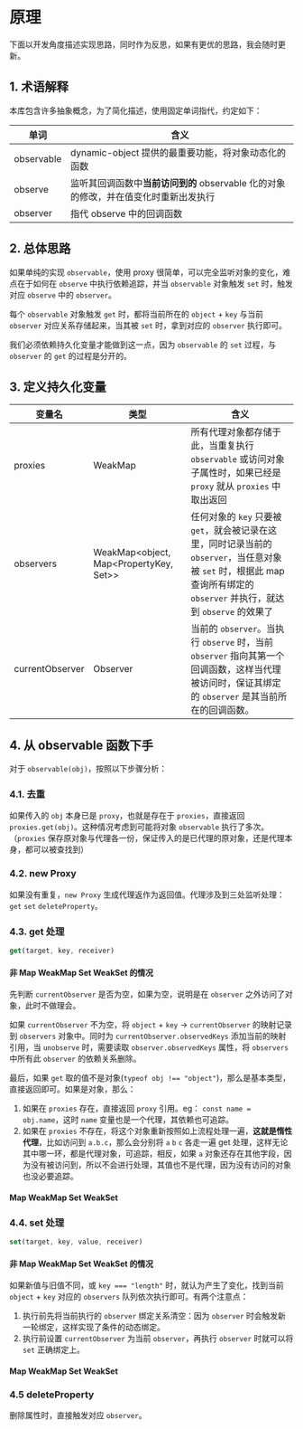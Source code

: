 # 原理

下面以开发角度描述实现思路，同时作为反思，如果有更优的思路，我会随时更新。

## 1. 术语解释

本库包含许多抽象概念，为了简化描述，使用固定单词指代，约定如下：

| 单词 | 含义 |
| -------- | -------- |
| observable | dynamic-object 提供的最重要功能，将对象动态化的函数 |
| observe | 监听其回调函数中**当前访问到的** observable 化的对象的修改，并在值变化时重新出发执行 |
| observer | 指代 observe 中的回调函数 |

## 2. 总体思路

如果单纯的实现 `observable`，使用 proxy 很简单，可以完全监听对象的变化，难点在于如何在 `observe` 中执行依赖追踪，并当 `observable` 对象触发 `set` 时，触发对应 `observe` 中的 `observer`。

每个 `observable` 对象触发 `get` 时，都将当前所在的 `object` + `key` 与当前 `observer` 对应关系存储起来，当其被 `set` 时，拿到对应的 `observer` 执行即可。

我们必须依赖持久化变量才能做到这一点，因为 `observable` 的 `set` 过程，与 `observer` 的 `get` 的过程是分开的。

## 3. 定义持久化变量

| 变量名 | 类型 |  含义  |
| -------- | -------- | --------- |
| proxies | WeakMap | 所有代理对象都存储于此，当重复执行 `observable` 或访问对象子属性时，如果已经是 `proxy` 就从 `proxies` 中取出返回 |
| observers | WeakMap<object, Map<PropertyKey, Set<Observer>>> | 任何对象的 `key` 只要被 `get`，就会被记录在这里，同时记录当前的 `observer`，当任意对象被 `set` 时，根据此 map 查询所有绑定的 `observer` 并执行，就达到 `observe` 的效果了 |
| currentObserver | Observer | 当前的 `observer`。当执行 `observe` 时，当前 `observer` 指向其第一个回调函数，这样当代理被访问时，保证其绑定的 `observer` 是其当前所在的回调函数。 |

## 4. 从 observable 函数下手

对于 `observable(obj)`，按照以下步骤分析：

### 4.1. 去重

如果传入的 `obj` 本身已是 `proxy`，也就是存在于 `proxies`，直接返回 `proxies.get(obj)`。这种情况考虑到可能将对象 `observable` 执行了多次。（`proxies` 保存原对象与代理各一份，保证传入的是已代理的原对象，还是代理本身，都可以被查找到）

### 4.2. new Proxy

如果没有重复，`new Proxy` 生成代理返作为返回值。代理涉及到三处监听处理：`get` `set` `deleteProperty`。

### 4.3. get 处理

```javascript
get(target, key, receiver)
```

#### 非 Map WeakMap Set WeakSet 的情况

先判断 `currentObserver` 是否为空，如果为空，说明是在 `observer` 之外访问了对象，此时不做理会。

如果 `currentObserver` 不为空，将 `object` + `key` -> `currentObserver` 的映射记录到 `observers` 对象中。同时为 `currentObserver.observedKeys` 添加当前的映射引用，当 `unobserve` 时，需要读取 `observer.observedKeys` 属性，将 `observers` 中所有此 `observer` 的依赖关系删除。

最后，如果 `get` 取的值不是对象(`typeof obj !== "object"`)，那么是基本类型，直接返回即可。如果是对象，那么：

1. 如果在 `proxies` 存在，直接返回 `proxy` 引用。eg： `const name = obj.name`，这时 `name` 变量也是一个代理，其依赖也可追踪。
2. 如果在 `proxies` 不存在，将这个对象重新按照如上流程处理一遍，**这就是惰性代理**，比如访问到 `a.b.c`，那么会分别将 `a` `b` `c` 各走一遍 get 处理，这样无论其中哪一环，都是代理对象，可追踪，相反，如果 `a` 对象还存在其他字段，因为没有被访问到，所以不会进行处理，其值也不是代理，因为没有访问的对象也没必要追踪。

#### Map WeakMap Set WeakSet

### 4.4. set 处理

```javascript
set(target, key, value, receiver)
```

#### 非 Map WeakMap Set WeakSet 的情况

如果新值与旧值不同，或 `key === "length"` 时，就认为产生了变化，找到当前 `object` + `key` 对应的 `observers` 队列依次执行即可。有两个注意点：

1. 执行前先将当前执行的 `observer` 绑定关系清空：因为 `observer` 时会触发新一轮绑定，这样实现了条件的动态绑定。
2. 执行前设置 `currentObserver` 为当前 `observer`，再执行 `observer` 时就可以将 `set` 正确绑定上。

#### Map WeakMap Set WeakSet

### 4.5 deleteProperty

删除属性时，直接触发对应 `observer`。
